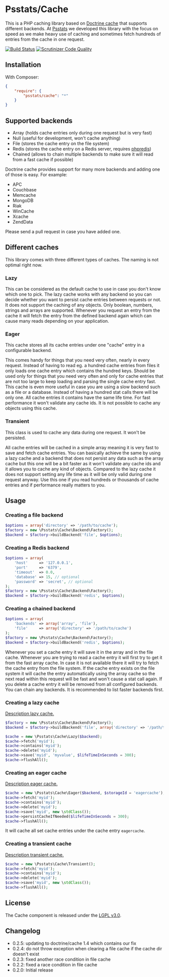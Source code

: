 # Psstats/Cache

This is a PHP caching library based on [Doctrine cache](https://github.com/doctrine/cache) that supports different backends. 
At [Psstats](https://n3rds.work) we developed this library with the focus on speed as we make heavy use of caching and 
sometimes fetch hundreds of entries from the cache in one request.

[![Build Status](https://travis-ci.org/psstats-org/component-cache.svg?branch=master)](https://travis-ci.org/psstats-org/component-cache)
[![Scrutinizer Code Quality](https://scrutinizer-ci.com/g/psstats-org/component-cache/badges/quality-score.png?b=master)](https://scrutinizer-ci.com/g/psstats-org/component-cache/?branch=master)

## Installation

With Composer:

```json
{
    "require": {
        "psstats/cache": "*"
    }
}
``` 

## Supported backends
* Array (holds cache entries only during one request but is very fast)
* Null (useful for development, won't cache anything)
* File (stores the cache entry on the file system)
* Redis (stores the cache entry on a Redis server, requires [phpredis](https://github.com/nicolasff/phpredis))
* Chained (allows to chain multiple backends to make sure it will read from a fast cache if possible)

Doctrine cache provides support for many more backends and adding one of those is easy. For example:
* APC
* Couchbase
* Memcache
* MongoDB
* Riak
* WinCache
* Xcache
* ZendData

Please send a pull request in case you have added one. 

## Different caches

This library comes with three different types of caches. The naming is not optimal right now.

### Lazy

This can be considered as the default cache to use in case you don't know which one to pick. The lazy cache works with 
any backend so you can decide whether you want to persist cache entries between requests or not. It does not support 
the caching of any objects. Only boolean, numbers, strings and arrays are supported. Whenever you request an entry 
from the cache it will fetch the entry from the defined backend again which can cause many reads depending on your 
application.

### Eager

This cache stores all its cache entries under one "cache" entry in a configurable backend.

This comes handy for things that you need very often, nearly in every request. Instead of having to read eg.
a hundred cache entries from files it only loads one cache entry which contains the hundred keys. Should be used only 
for things that you need very often and only for cache entries that are not too large to keep loading and parsing the 
single cache entry fast. This cache is even more useful in case you are using a slow backend such as a file or a database.
 Instead of having a hundred stat calls there will be only one. All cache entries it contains have the same life time. 
 For fast performance it won't validate any cache ids. It is not possible to cache any objects using this cache.

### Transient

This class is used to cache any data during one request. It won't be persisted.

All cache entries will be cached in a simple array meaning it is very fast to save and fetch cache entries. You can 
basically achieve the same by using a lazy cache and a backend that does not persist any data such as the array cache 
but this one will be a bit faster as it won't validate any cache ids and it allows you to cache any kind of objects.
Compared to the lazy cache it does not support setting any life time as it will be only valid during one request anyway.
Use this one if you read hundreds or thousands of cache entries and if performance really matters to you.

## Usage

### Creating a file backend

```php
$options = array('directory' => '/path/to/cache');
$factory = new \Psstats\Cache\Backend\Factory();
$backend = $factory->buildBackend('file', $options);
```

### Creating a Redis backend

```php
$options = array(
    'host'     => '127.0.0.1',
    'port'     => '6379',
    'timeout'  => 0.0,
    'database' => 15, // optional
    'password' => 'secret', // optional
);
$factory = new \Psstats\Cache\Backend\Factory();
$backend = $factory->buildBackend('redis', $options);
```

### Creating a chained backend

```php
$options = array(
    'backends' => array('array', 'file'),
    'file'     => array('directory' => '/path/to/cache')
);
$factory = new \Psstats\Cache\Backend\Factory();
$backend = $factory->buildBackend('redis', $options);
```

Whenever you set a cache entry it will save it in the array and in the file cache. Whenever you are trying to read a cache
entry it will first try to get it from the fast array cache. In case it is not available there it will try to fetch
the cache entry from the file system. If the cache entry exists on the file system it will cache the entry automatically
using the array cache so the next read within this request will be fast and won't cause a stat call again. If you delete
 a cache entry it will be removed from all configured backends. You can chain any backends. It is recommended to list 
 faster backends first.

### Creating a lazy cache

[Description lazy cache.](#lazy)

```php
$factory = new \Psstats\Cache\Backend\Factory();
$backend = $factory->buildBackend('file', array('directory' => '/path/to/cache'));

$cache = new \Psstats\Cache\Lazy($backend);
$cache->fetch('myid');
$cache->contains('myid');
$cache->delete('myid');
$cache->save('myid', 'myvalue', $lifeTimeInSeconds = 300);
$cache->flushAll();
```

### Creating an eager cache

[Description eager cache.](#eager)

```php
$cache = new \Psstats\Cache\Eager($backend, $storageId = 'eagercache');
$cache->fetch('myid');
$cache->contains('myid');
$cache->delete('myid');
$cache->save('myid', new \stdClass());
$cache->persistCacheIfNeeded($lifeTimeInSeconds = 300);
$cache->flushAll();
```

It will cache all set cache entries under the cache entry `eagercache`.

### Creating a transient cache

[Description transient cache.](#transient)

```php
$cache = new \Psstats\Cache\Transient();
$cache->fetch('myid');
$cache->contains('myid');
$cache->delete('myid');
$cache->save('myid', new \stdClass());
$cache->flushAll();
```

## License

The Cache component is released under the [LGPL v3.0](http://choosealicense.com/licenses/lgpl-3.0/).

## Changelog 

 * 0.2.5: updating to doctrine/cache 1.4 which contains our fix
 * 0.2.4: do not throw exception when clearing a file cache if the cache dir doesn't exist
 * 0.2.3: fixed another race condition in file cache
 * 0.2.2: fixed a race condition in file cache
 * 0.2.0: Initial release
